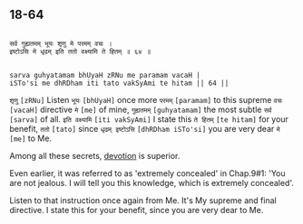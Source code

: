 ## 18-64


```shloka-sa

सर्व गुह्यतमम् भूयः शृणु मे परमम् वचः ।
इष्टोऽसि मे धृढम् इति ततो वक्ष्यामि ते हितम् ॥ ६४ ॥

```
```shloka-sa-hk

sarva guhyatamam bhUyaH zRNu me paramam vacaH |
iSTo'si me dhRDham iti tato vakSyAmi te hitam || 64 ||

```
`शृणु` `[zRNu]` Listen `भूयः` `[bhUyaH]` once more `परमम्` `[paramam]` to this supreme `वचः` `[vacaH]` directive `मे` `[me]` of mine, `गुह्यतमम्` `[guhyatamam]` the most subtle `सर्व` `[sarva]` of all. `इति वक्ष्यामि` `[iti vakSyAmi]` I state this `ते हितम्` `[te hitam]` for your benefit, `ततो` `[tato]` since `धृढम् इष्टोऽसि` `[dhRDham iSTo'si]` you are very dear `मे` `[me]` to Me.

Among all these secrets, 
[devotion](bhakti_a_defn)
 is superior. 

Even earlier, it was referred to as 'extremely concealed' in Chap.9#1: 'You are not jealous. I will tell you this knowledge, which is extremely concealed'. 

Listen to that instruction once again from Me. It's My supreme and final directive. I state this for your benefit, since you are very dear to Me.


